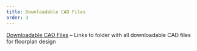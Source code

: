 ```yaml
---
title: Downloadable CAD Files
order: 3
---
```


[Downloadable CAD Files](/downloadable_resources/printable_floor_plans) – Links to folder with all downloadable CAD files for floorplan design
